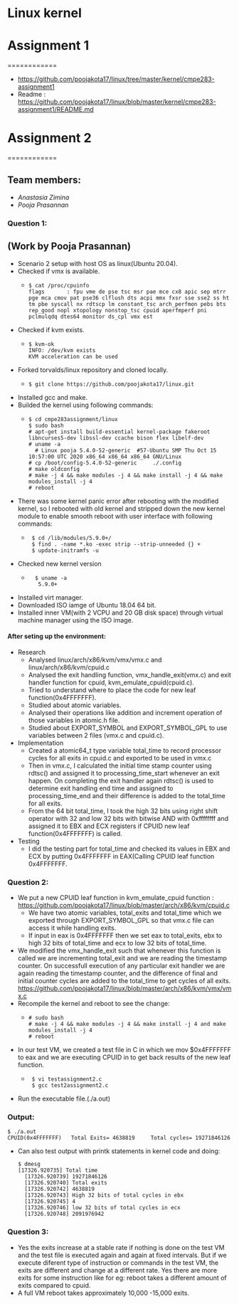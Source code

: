 Linux kernel
============
#  **Assignment 1**
============

* https://github.com/poojakota17/linux/tree/master/kernel/cmpe283-assignment1
* Readme : https://github.com/poojakota17/linux/blob/master/kernel/cmpe283-assignment1/README.md


#  **Assignment 2**
============

## **Team members**:
* *Anastasia Zimina*
* *Pooja Prasannan* 

### **Question 1**: 
## (Work by Pooja Prasannan)

* Scenario 2 setup with host OS as linux(Ubuntu 20.04).
* Checked if vmx is available.
  * ```
    $ cat /proc/cpuinfo
    flags		: fpu vme de pse tsc msr pae mce cx8 apic sep mtrr pge mca cmov pat pse36 clflush dts acpi mmx fxsr sse sse2 ss ht tm pbe syscall nx rdtscp lm constant_tsc arch_perfmon pebs bts rep_good nopl xtopology nonstop_tsc cpuid aperfmperf pni pclmulqdq dtes64 monitor ds_cpl vmx est
      ```
*  Checked if kvm exists.
    * ```
      $ kvm-ok 
      INFO: /dev/kvm exists
      KVM acceleration can be used
      ```
* Forked torvalds/linux repository and cloned locally.
    * ```
      $ git clone https://github.com/poojakota17/linux.git
      ``` 
* Installed gcc and make.   
* Builded the kernel using following commands:
    * ```
      $ cd cmpe283assignment/linux
      $ sudo bash
      # apt-get install build-essential kernel-package fakeroot libncurses5-dev libssl-dev ccache bison flex libelf-dev 
      # uname -a
        # Linux pooja 5.4.0-52-generic  #57-Ubuntu SMP Thu Oct 15 10:57:00 UTC 2020 x86_64 x86_64 x86_64 GNU/Linux
      # cp /boot/config-5.4.0-52-generic     ./.config  
      # make oldconfig
      # make -j 4 && make modules -j 4 && make install -j 4 && make modules_install -j 4
      # reboot
      ```
* There was some kernel panic error after rebooting with the modified kernel, so I rebooted with old kernel and stripped down the new kernel module to enable smooth reboot with user interface with following commands:
     * ```
        $ cd /lib/modules/5.9.0+/
        $ find . -name *.ko -exec strip --strip-unneeded {} +
        $ update-initramfs -u
* Checked new kernel version
    * ```
        $ uname -a
         5.9.0+ 
* Installed virt manager.
* Downloaded ISO iamge of Ubuntu 18.04 64 bit.
*  Installed inner VM(with 2 VCPU and 20 GB disk space) through virtual machine manager using the ISO image.
  
#### After seting up the environment:

* Research
  * Analysed linux/arch/x86/kvm/vmx/vmx.c and linux/arch/x86/kvm/cpuid.c 
  *   Analysed the exit handling function, vmx_handle_exit(vmx.c) and exit handler function for cpuid, kvm_emulate_cpuid(cpuid.c).
  * Tried to understand where to place the code for new leaf function(0x4FFFFFFF). 
  * Studied about atomic variables.
  * Analysed their operations like addition  and increment operation of those variables in atomic.h file.
  * Studied about EXPORT_SYMBOL and EXPORT_SYMBOL_GPL to use variables between 2 files (vmx.c and cpuid.c).
* Implementation
  * Created a atomic64_t type variable total_time to record processor cycles for all exits in cpuid.c and exported to be used in vmx.c 
  * Then in vmx.c, I calculated the initial time stamp counter using rdtsc() and assigned it to processing_time_start whenever an exit happen. On completing the exit handler again rdtsc() is used to determine exit handling end time and assigned to processing_time_end and their difference is added to the total_time for all exits. 
  * From the 64 bit total_time, I took the high 32 bits using right shift operator with 32 and low 32 bits with bitwise AND with 0xffffffff and assigned it to EBX and ECX registers if CPUID new leaf function(0x4FFFFFFF) is called.
* Testing
  * I did the testing part for total_time and checked its values in EBX and ECX by putting 0x4FFFFFFF in EAX(Calling CPUID leaf function 0x4FFFFFFF. 
  
### **Question 2**:

* We put a new CPUID leaf function in
kvm_emulate_cpuid function : 
https://github.com/poojakota17/linux/blob/master/arch/x86/kvm/cpuid.c
  * We have two atomic variables, total_exits and total_time which we exported through EXPORT_SYMBOL_GPL so that vmx.c file can access it while handling exits.
  * If input in eax is 0x4FFFFFFF then we set eax to total_exits, ebx to high 32 bits of total_time and ecx to low 32 bits of total_time.
* We modified the vmx_handle_exit such that whenever this function is called we are incrementing total_exit and we are reading the timestamp counter. On successfull execution of any particular exit handler we are again reading the timestamp counter, and the difference of final and initial counter cycles are added to the total_time to get cycles of all exits. 
https://github.com/poojakota17/linux/blob/master/arch/x86/kvm/vmx/vmx.c
* Recompile the kernel and reboot to see the change:
    * ```
      # sudo bash
      # make -j 4 && make modules -j 4 && make install -j 4 and make modules_install -j 4
      # reboot 
* In our test VM, we created a test file in C in which we mov $0x4FFFFFFF to eax and we are executing CPUID in to get back results of the new leaf function.
    * ``` 
       $ vi testassignment2.c
       $ gcc test2assignment2.c

* Run the executable file.(./a.out)
  
### **Output**:   
``` 
$ ./a.out
CPUID(0x4FFFFFFF)   Total Exits= 4638819	 Total cycles= 19271846126		
```
* Can also test output with printk statements in kernel code and doing:
  ```
  $ dmesg
  [17326.920735] Total time
    [17326.920739] 19271846126
    [17326.920740] Total exits
    [17326.920742] 4638819
    [17326.920743] High 32 bits of total cycles in ebx
    [17326.920745] 4
    [17326.920746] low 32 bits of total cycles in ecx
    [17326.920748] 2091976942
  ```

### **Question 3**:

* Yes the exits increase at a stable rate if nothing is done on the test VM and the test file is executed again and again at fixed intervals. But if we execute diferent type of instruction or commands in the test VM, the exits are different and change at a different rate. Yes there are more exits for some instruction like for eg: reboot takes a different amount of exits compared to cpuid.
* A full VM reboot takes approximately 10,000 -15,000 exits.


  


